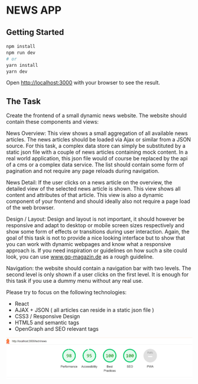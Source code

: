# NEWS APP

## Getting Started

```bash
npm install
npm run dev
# or
yarn install
yarn dev
```

Open [http://localhost:3000](http://localhost:3000) with your browser to see the result.



## The Task

Create the frontend of a small dynamic news website. The website should contain these components and views:

News Overview: This view shows a small aggregation of all available news articles. The news articles should be loaded via Ajax or similar from a JSON source. For this task, a complex data store can simply be substituted by a static json file with a couple of news articles containing mock content. In a real world application, this json file would of course be replaced by the api of a cms or a complex data service.
The list should contain some form of pagination and not require any page reloads during navigation.

News Detail: If the user clicks on a news article on the overview, the detailed view of the selected news article is shown. This view shows all content and attributes of that article. This view is also a dynamic component of your frontend and should ideally also not require a page load of the web browser.

Design / Layout: Design and layout is not important, it should however be responsive and adapt to desktop or mobile screen sizes respectively and show some form of effects or transitions during user interaction. Again, the goal of this task is not to provide a nice looking interface but to show that you can work with dynamic webpages and know what a responsive approach is.
If you need inspiration or guidelines on how such a site could look, you can use www.gq-magazin.de as a rough guideline.

Navigation: the website should contain a navigation bar with two levels. The second level is only shown if a user clicks on the first level. It is enough for this task if you use a dummy menu without any real use.

Please try to focus on the following technologies:

- React
- AJAX + JSON ( all articles can reside in a static json file )
- CSS3 / Responsive Design
- HTML5 and semantic tags
- OpenGraph and SEO relevant tags

![](https://github.com/nadia-mm/news-app/blob/main/demo/lighthouse-tech-menu.jpg)